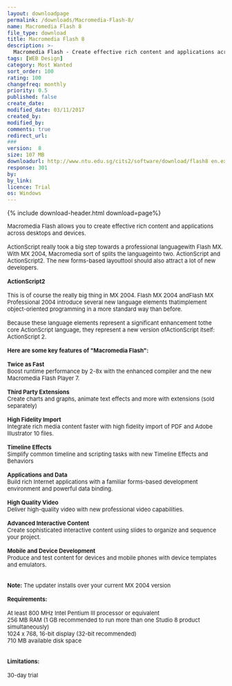 ```yaml
---
layout: downloadpage
permalink: /downloads/Macromedia-Flash-8/
name: Macromedia Flash 8
file_type: download
title: Macromedia Flash 8
description: >-
  Macromedia Flash - Create effective rich content and applications across desktops and devices
tags: [WEB Design]
category: Most Wanted
sort_order: 100
rating: 100
changefreq: monthly
priority: 0.5
published: false
create_date:
modified_date: 03/11/2017
created_by:
modified_by:
comments: true
redirect_url:
###
version:  8
size: 107 MB
downloadurl: http://www.ntu.edu.sg/cits2/software/download/flash8 en.exe
response: 301
by:
by_link:
licence: Trial
os: Windows
---
```


{% include download-header.html download=page%}

<p style="fix-download-text !important">
<p><font size="2">Macromedia Flash allows you to create effective rich content and applications across desktops and devices.<br />
<br />
ActionScript really took a big step towards a professional languagewith Flash MX. With MX 2004, Macromedia sort of splits the languageinto two. ActionScript and ActionScript2. The new forms-based layouttool should also attract a lot of new developers.<br />
<br />
<strong>ActionScript2</strong> <br />
<br />
This is of course the really big thing in MX 2004. Flash MX 2004 andFlash MX Professional 2004 introduce several new language elements thatimplement object-oriented programming in a more standard way than before. <br />
<br />
Because these language elements represent a significant enhancement tothe core ActionScript language, they represent a new version ofActionScript itself: ActionScript 2.<br />
<br />
<span><strong>Here are some key features of "Macromedia Flash":</strong></span><br />
<br />
<strong>Twice as Fast</strong><br />
Boost runtime performance by 2-8x with the enhanced compiler and the new Macromedia Flash Player 7.<br />
<br />
<strong>Third Party Extensions</strong><br />
Create charts and graphs, animate text effects and more with extensions (sold separately)<br />
<br />
<strong>High Fidelity Import</strong><br />
Integrate rich media content faster with high fidelity import of PDF and Adobe Illustrator 10 files.<br />
<br />
<strong>Timeline Effects</strong><br />
Simplify common timeline and scripting tasks with new Timeline Effects and Behaviors<br />
<br />
<strong>Applications and Data</strong><br />
Build rich Internet applications with a familiar forms-based development environment and powerful data binding.<br />
<br />
<strong>High Quality Video</strong><br />
Deliver high-quality video with new professional video capabilities.<br />
<br />
<strong>Advanced Interactive Content</strong><br />
Create sophisticated interactive content using slides to organize and sequence your project.<br />
<br />
<strong>Mobile and Device Development</strong><br />
Produce and test content for devices and mobile phones with device templates and emulators.<br />
<br />
<br />
<strong>Note:</strong> The updater installs over your current MX 2004 version<br />
<br />
<span><strong>Requirements:</strong></span><br />
<br />
At least 800 MHz Intel Pentium III processor or equivalent <br />
256 MB RAM (1 GB recommended to run more than one Studio 8 product simultaneously) <br />
1024 x 768, 16-bit display (32-bit recommended) <br />
710 MB available disk space <br />
<br />
<br />
<span><strong>Limitations:</strong></span><br />
<br />
30-day trial</font></p></p>

